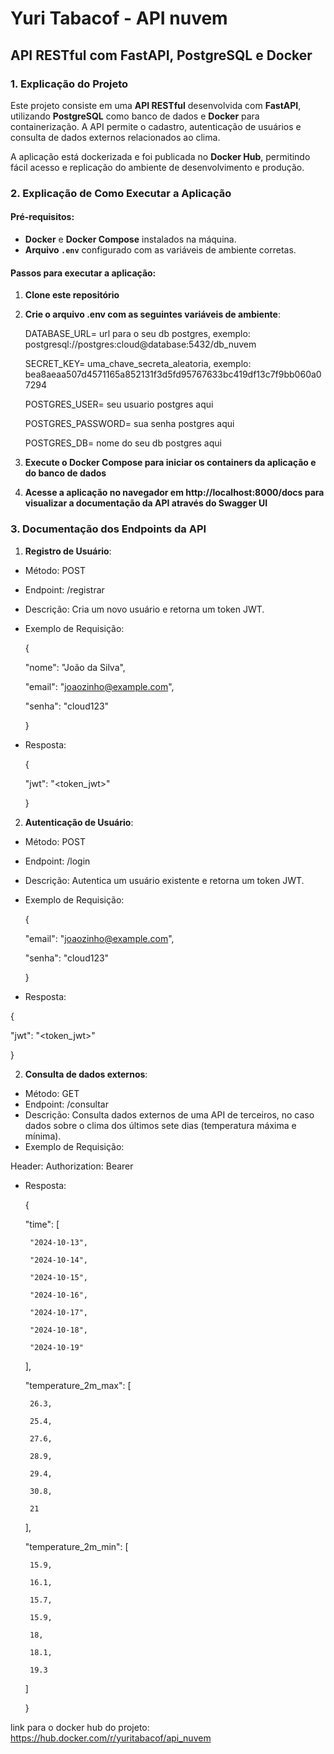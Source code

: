 # Yuri Tabacof - API nuvem
## API RESTful com FastAPI, PostgreSQL e Docker

### 1. Explicação do Projeto

Este projeto consiste em uma **API RESTful** desenvolvida com **FastAPI**, utilizando **PostgreSQL** como banco de dados e **Docker** para containerização. A API permite o cadastro, autenticação de usuários e consulta de dados externos relacionados ao clima.

A aplicação está dockerizada e foi publicada no **Docker Hub**, permitindo fácil acesso e replicação do ambiente de desenvolvimento e produção.

### 2. Explicação de Como Executar a Aplicação

#### Pré-requisitos:
- **Docker** e **Docker Compose** instalados na máquina.
- **Arquivo `.env`** configurado com as variáveis de ambiente corretas.

#### Passos para executar a aplicação:

1. **Clone este repositório**

2. **Crie o arquivo .env com as seguintes variáveis de ambiente**:
   
   DATABASE_URL= url para o seu db postgres, exemplo: postgresql://postgres:cloud@database:5432/db_nuvem
   
   SECRET_KEY= uma_chave_secreta_aleatoria, exemplo: bea8aeaa507d4571165a852131f3d5fd95767633bc419df13c7f9bb060a07294
   
   POSTGRES_USER= seu usuario postgres aqui
   
   POSTGRES_PASSWORD= sua senha postgres aqui
   
   POSTGRES_DB= nome do seu db postgres aqui

3. **Execute o Docker Compose para iniciar os containers da aplicação e do banco de dados**

4. **Acesse a aplicação no navegador em http://localhost:8000/docs para visualizar a documentação da API através do Swagger UI**

### 3. Documentação dos Endpoints da API

1. **Registro de Usuário**:

- Método: POST
- Endpoint: /registrar
- Descrição: Cria um novo usuário e retorna um token JWT.
- Exemplo de Requisição:

   {
   
     "nome": "João da Silva",
     
     "email": "joaozinho@example.com",
     
     "senha": "cloud123"
     
   }

- Resposta:


   {
   
     "jwt": "<token_jwt>"
     
   }

2. **Autenticação de Usuário**:

- Método: POST
- Endpoint: /login
- Descrição: Autentica um usuário existente e retorna um token JWT.
- Exemplo de Requisição:
  
   {
   
     "email": "joaozinho@example.com",
     
     "senha": "cloud123"
   
   }

- Resposta:

{

  "jwt": "<token_jwt>"

}

2. **Consulta de dados externos**:

- Método: GET
- Endpoint: /consultar
- Descrição: Consulta dados externos de uma API de terceiros, no caso dados sobre o clima dos últimos sete dias (temperatura máxima e mínima).
- Exemplo de Requisição:
  
Header: Authorization: Bearer <JWT>

- Resposta:

   {
   
     "time": [
     
       "2024-10-13",
       
       "2024-10-14",
       
       "2024-10-15",
       
       "2024-10-16",
       
       "2024-10-17",
       
       "2024-10-18",
       
       "2024-10-19"
   
     ],
     
     "temperature_2m_max": [
     
       26.3,
       
       25.4,
       
       27.6,
       
       28.9,
       
       29.4,
       
       30.8,
       
       21
    
     ],
     
     "temperature_2m_min": [
     
       15.9,
       
       16.1,
       
       15.7,
       
       15.9,
       
       18,
       
       18.1,
       
       19.3
     
     ]
   
   }

link para o docker hub do projeto: https://hub.docker.com/r/yuritabacof/api_nuvem
